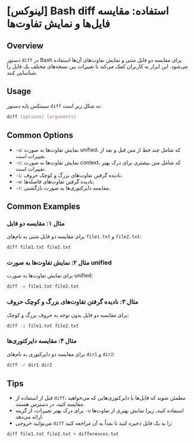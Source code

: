 # [لینوکس] Bash diff استفاده: مقایسه فایل‌ها و نمایش تفاوت‌ها

## Overview
دستور `diff` در Bash برای مقایسه دو فایل متنی و نمایش تفاوت‌های آن‌ها استفاده می‌شود. این ابزار به کاربران کمک می‌کند تا تغییرات بین نسخه‌های مختلف یک فایل را شناسایی کنند.

## Usage
سینتکس پایه دستور `diff` به شکل زیر است:

```bash
diff [options] [arguments]
```

## Common Options
- `-u`: نمایش تفاوت‌ها به صورت unified، که شامل چند خط از متن قبل و بعد از تغییرات است.
- `-c`: نمایش تفاوت‌ها به صورت context، که شامل متن بیشتری برای درک بهتر تغییرات است.
- `-i`: نادیده گرفتن تفاوت‌های بزرگ و کوچک حروف.
- `-w`: نادیده گرفتن تفاوت‌های فاصله‌ها.
- `-r`: مقایسه دایرکتوری‌ها به صورت بازگشتی.

## Common Examples
### مثال ۱: مقایسه دو فایل
برای مقایسه دو فایل متنی به نام‌های `file1.txt` و `file2.txt`:

```bash
diff file1.txt file2.txt
```

### مثال ۲: نمایش تفاوت‌ها به صورت unified
برای نمایش تفاوت‌ها به صورت unified:

```bash
diff -u file1.txt file2.txt
```

### مثال ۳: نادیده گرفتن تفاوت‌های بزرگ و کوچک حروف
برای مقایسه دو فایل بدون توجه به حروف بزرگ و کوچک:

```bash
diff -i file1.txt file2.txt
```

### مثال ۴: مقایسه دایرکتوری‌ها
برای مقایسه دو دایرکتوری به نام‌های `dir1` و `dir2`:

```bash
diff -r dir1 dir2
```

## Tips
- قبل از استفاده از `diff`، مطمئن شوید که فایل‌ها یا دایرکتوری‌هایی که می‌خواهید مقایسه کنید، در دسترس هستند.
- برای درک بهتر تغییرات، از گزینه `-u` استفاده کنید، زیرا نمایش بهتری از تفاوت‌ها ارائه می‌دهد.
- می‌توانید خروجی `diff` را به یک فایل ذخیره کنید تا بعداً به آن مراجعه کنید:

```bash
diff file1.txt file2.txt > differences.txt
```